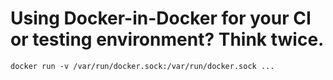 ---
---
# Using Docker-in-Docker for your CI or testing environment? Think twice.


```
docker run -v /var/run/docker.sock:/var/run/docker.sock ...
```


